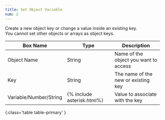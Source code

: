 ```yaml
---
title: Set Object Variable
num: 2
---
```


Create a new object key or change a value inside an existing key.\
You cannot set other objects or arrays as object keys.
 

| Box Name | Type | Description | 
|-------|--------|--------|
|Object Name|String|Name of the object you want to access
|Key|String|The name of the new or existing key
|Variable/Number/String|{% include asterisk.html%}|Value to associate with the key
{:class='table table-primary' }
















